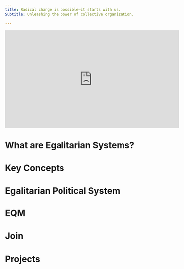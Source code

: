 ```yaml
---
title: Radical change is possible—it starts with us.
Subtitle: Unleashing the power of collective organization.

---
```


<iframe width="560" height="315" src="https://www.youtube.com/embed/L6NHsudeMtA?si=2kAVJC51QFYbv3kM" title="YouTube video player" frameborder="0" allow="accelerometer; autoplay; clipboard-write; encrypted-media; gyroscope; picture-in-picture; web-share" allowfullscreen></iframe>


# What are Egalitarian Systems?

# Key Concepts

# Egalitarian Political System

# EQM

# Join

# Projects